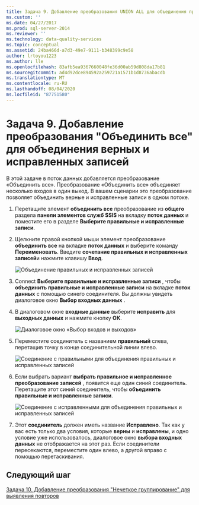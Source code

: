 ```yaml
---
title: Задача 9. Добавление преобразования UNION ALL для объединения правильных и исправленных записей | Документация Майкрософт
ms.custom: ''
ms.date: 04/27/2017
ms.prod: sql-server-2014
ms.reviewer: ''
ms.technology: data-quality-services
ms.topic: conceptual
ms.assetid: 24ba466d-a7d3-49e7-9111-b348399c9e58
author: lrtoyou1223
ms.author: lle
ms.openlocfilehash: 83afb5ea9367660048fe36d00ab59d808da17b81
ms.sourcegitcommit: ad4d92dce894592a259721a1571b1d8736abacdb
ms.translationtype: MT
ms.contentlocale: ru-RU
ms.lasthandoff: 08/04/2020
ms.locfileid: "87751580"
---
```

# <a name="task-9-adding-union-all-transform-to-combine-correct-and-corrected-records"></a>Задача 9. Добавление преобразования "Объединить все" для объединения верных и исправленных записей
  В этой задаче в поток данных добавляется преобразование «Объединить все». Преобразование «Объединить все» объединяет несколько входов в один выход. В вашем сценарии это преобразование позволяет объединить верные и исправленные записи в одном потоке.  
  
1.  Перетащите элемент **объединить все** преобразование из **общего** раздела **панели элементов служб SSIS** на вкладку **поток данных** и поместите его в разделе **Выберите правильные и исправленные записи**.  
  
2.  Щелкните правой кнопкой мыши элемент преобразование **объединить все** на вкладке **поток данных** и выберите команду **Переименовать**. Введите **сочетание правильных и исправленных записей**и нажмите клавишу **Ввод**.  
  
     ![Объединение правильных и исправленных записей](../../2014/tutorials/media/et-addinguattocombinecacrecords-01.jpg "Объединение правильных и исправленных записей")  
  
3.  Connect **Выберите правильные и исправленные записи** , чтобы **объединить правильные и исправленные записи** на вкладке **поток данных** с помощью синего соединителя. Вы должны увидеть диалоговое окно **Выбор входных данных** .  
  
4.  В диалоговом окне **входные данные** выберите **исправить** для **выходных данных** и нажмите кнопку **ОК**.  
  
     ![Диалоговое окно «Выбор входов и выходов»](../../2014/tutorials/media/et-addinguattocombinecacrecords-02.jpg "Диалоговое окно «Выбор входов и выходов»")  
  
5.  Переместите соединитель с названием **правильный** слева, перетащив точку в конце соединительной линии влево.  
  
     ![Соединение с правильными для объединения правильных и исправленных записей](../../2014/tutorials/media/et-addinguattocombinecacrecords-03.jpg "Соединение с правильными для объединения правильных и исправленных записей")  
  
6.  Если выбрать вариант **выбрать правильное и исправленное преобразование записей** , появится еще один синий соединитель. Перетащите этот синий соединитель, чтобы **объединить правильные и исправленные записи**.  
  
     ![Соединение с исправленными для объединения правильных и исправленных записей](../../2014/tutorials/media/et-addinguattocombinecacrecords-04.jpg "Соединение с исправленными для объединения правильных и исправленных записей")  
  
7.  Этот **соединитель** должен иметь название **Исправлено**. Так как у вас есть только два условия, которые **верны** и **исправлены**, и одно условие уже использовалось, диалоговое окно **выбора входных данных** не отображается на этот раз. Если соединители пересекаются, переместите один влево, а другой вправо с помощью перетаскивания.  
  
## <a name="next-step"></a>Следующий шаг  
 [Задача 10. Добавление преобразования "Нечеткое группирование" для выявления повторов](../../2014/tutorials/task-10-adding-fuzzy-group-transform-to-identify-duplicates.md)  
  
  
